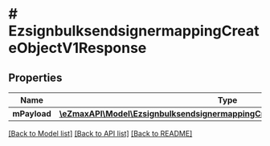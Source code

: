 # # EzsignbulksendsignermappingCreateObjectV1Response

## Properties

Name | Type | Description | Notes
------------ | ------------- | ------------- | -------------
**mPayload** | [**\eZmaxAPI\Model\EzsignbulksendsignermappingCreateObjectV1ResponseMPayload**](EzsignbulksendsignermappingCreateObjectV1ResponseMPayload.md) |  |

[[Back to Model list]](../../README.md#models) [[Back to API list]](../../README.md#endpoints) [[Back to README]](../../README.md)
